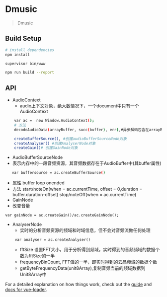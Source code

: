 # Dmusic

> Dmusic

## Build Setup

``` bash
# install dependencies
npm install

supervisor bin/www

npm run build --report
```

## API
- AudioContext
  - audio上下文对象，绝大数情况下，一个document中只有一个AudioContext
```  bash
    var ac =  new Window.AudioContext();
    # 方法
    decodeAudioData(arrayBuffer, succ(buffer), err),#异步解码包含在arrayBuffer中的与i尿频数据

    createBufferSource(), #创建audioBufferSourceNode对象
    createAnalyser() #创建AnalyserNode对象
    createGain()# 创建GainNode对象
```
- AudioBufferSourceNode
 - 表示内存中的一段音频资源，其音频数据存在于AudioBuffer中(其buffer属性)
 ```bash
    var buffersource = ac.createBufferSource()
```
  - 属性
    buffer
    loop
    onended
  - 方法
    start/noteOn(when = ac.currentTime, offset = 0,duration = buffer.duration-offset)
    stop/noteOff(when = ac.currentTime)
- GainNode
 - 改变音量
 ```
 var gainNode = ac.createGain()/ac.createGainNode();
 ```
- AnalyserNode 
  - 实时的分析音频资源的频域和时域信息，但不会对音频流做任何处理
  ```
   var analyser = ac.createAnalyser()
  ```
   - fftSize 设置FFT大小，用于分析得到频域，实时得到的音频频域的数据个数为fftSize的一半
   - frequencyBinCount, FFT值的一半，即实时得到的云品频域的数据个数
   - getByteFrequencyData(unit8Array),复制音频当前的频域数据到Unit8Array中


For a detailed explanation on how things work, check out the [guide](http://vuejs-templates.github.io/webpack/) and [docs for vue-loader](http://vuejs.github.io/vue-loader).

